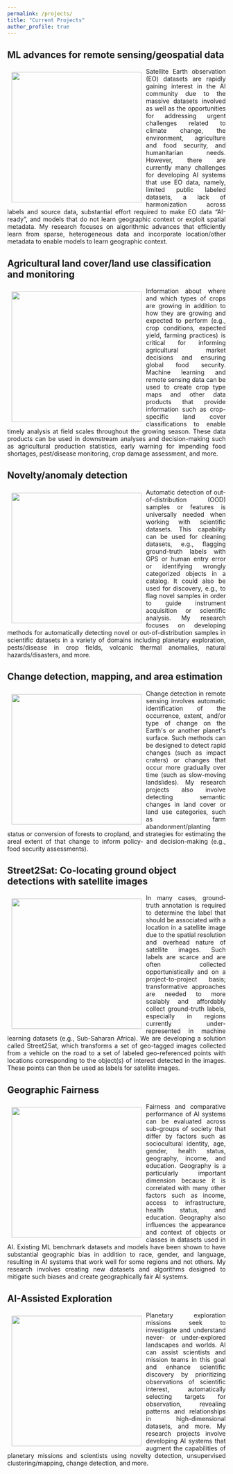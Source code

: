 ```yaml
---
permalink: /projects/
title: "Current Projects"
author_profile: true
---
```


## ML advances for remote sensing/geospatial data
<div style="text-align: justify">
<img style="float: left; padding: 10px 10px 10px 10px;" src="http://hannah-rae.github.io/images/modis-ndvi-time-series.gif" width=300>
Satellite Earth observation (EO) datasets are rapidly gaining interest in the AI community due to the massive datasets involved as well as the opportunities for addressing urgent challenges related to climate change, the environment, agriculture and food security, and humanitarian needs. However, there are currently many challenges for developing AI systems that use EO data, namely, limited public labeled datasets, a lack of harmonization across labels and source data, substantial effort required to make EO data “AI-ready”, and models that do not learn geographic context or exploit spatial metadata. My research focuses on algorithmic advances that efficiently learn from sparse, heterogeneous data and incorporate location/other metadata to enable models to learn geographic context.
</div>

## Agricultural land cover/land use classification and monitoring
<div style="text-align: justify">
<img style="float: left; padding: 10px 10px 10px 10px;" src="http://hannah-rae.github.io/images/crop_type_classification.png" width=300>
Information about where and which types of crops are growing in addition to how they are growing and expected to perform (e.g., crop conditions, expected yield, farming practices) is critical for informing agricultural market decisions and ensuring global food security. Machine learning and remote sensing data can be used to create crop type maps and other data products that provide information such as crop-specific land cover classifications to enable timely analysis at field scales throughout the growing season. These data products can be used in downstream analyses and decision-making such as agricultural production statistics, early warning for impending food shortages, pest/disease monitoring, crop damage assessment, and more.
</div>

## Novelty/anomaly detection
<div style="text-align: justify">
<img style="float: left; padding: 10px 10px 10px 10px;" src="http://hannah-rae.github.io/images/mars-meteorite.png" width=300>
Automatic detection of out-of-distribution (OOD) samples or features is universally needed when working with scientific datasets. This capability can be used for cleaning datasets, e.g., flagging ground-truth labels with GPS or human entry error or identifying wrongly categorized objects in a catalog. It could also be used for discovery, e.g., to flag novel samples in order to guide instrument acquisition or scientific analysis. My research focuses on developing methods for automatically detecting novel or out-of-distribution samples in scientific datasets in a variety of domains including planetary exploration, pests/disease in crop fields, volcanic thermal anomalies, natural hazards/disasters, and more.
</div>

## Change detection, mapping, and area estimation
<div style="text-align: justify">
<img style="float: left; padding: 10px 10px 10px 10px;" src="http://hannah-rae.github.io/images/volcanic_change.gif" width=300>
Change detection in remote sensing involves automatic identification of the occurrence, extent, and/or type of change on the Earth's or another planet's surface. Such methods can be designed to detect rapid changes (such as impact craters) or changes that occur more gradually over time (such as slow-moving landslides). My research projects also involve detecting semantic changes in land cover or land use categories, such as farm abandonment/planting status or conversion of forests to cropland, and strategies for estimating the areal extent of that change to inform policy- and decision-making (e.g., food security assessments).
</div>

## Street2Sat: Co-locating ground object detections with satellite images
<div style="text-align: justify">
<img style="float: left; padding: 10px 10px 10px 10px;" src="http://hannah-rae.github.io/images/street2sat_maize.jpeg" width=300>
In many cases, ground-truth annotation is required to determine the label that should be associated with a location in a satellite image due to the spatial resolution and overhead nature of satellite images. Such labels are scarce and are often collected opportunistically
and on a project-to-project basis; transformative approaches are needed to more scalably and affordably collect ground-truth labels, especially in regions currently under-represented in machine learning datasets (e.g., Sub-Saharan Africa). We are developing a solution called Street2Sat, which transforms a set of geo-tagged images collected from a vehicle on the road to a set of labeled geo-referenced points with locations corresponding to the object(s) of interest detected in the images. These points can then be used as labels for satellite images.
</div>

## Geographic Fairness
<div style="text-align: justify">
<img style="float: left; padding: 10px 10px 10px 10px;" src="http://hannah-rae.github.io/images/coco_vs_pop.png" width=300>
Fairness and comparative performance of AI systems can be evaluated across sub-groups of society that differ by factors such as sociocultural identity, age, gender, health status, geography, income, and education. Geography is a particularly important dimension because it is correlated with many other factors such as income, access to infrastructure, health status, and education. Geography also influences the appearance and context of objects or classes in datasets used in AI. Existing ML benchmark datasets and models have been shown to have substantial geographic bias in addition to race, gender, and language, resulting in AI systems that work well for some regions and not others. My research involves creating new datasets and algorithms designed to mitigate such biases and create geographically fair AI systems.
</div>

## AI-Assisted Exploration
<div style="text-align: justify">
<img style="float: left; padding: 10px 10px 10px 10px;" src="http://hannah-rae.github.io/images/dora_anomaly_clusters.png" width=300>
Planetary exploration missions seek to investigate and understand never- or under-explored landscapes and worlds. AI can assist scientists and mission teams in this goal and enhance scientific discovery by prioritizing observations of scientific interest, automatically selecting targets for observation, revealing patterns and relationships in high-dimensional datasets, and more. My research projects involve developing AI systems that augment the capabilities of planetary missions and scientists using novelty detection, unsupervised clustering/mapping, change detection, and more.
</div>
